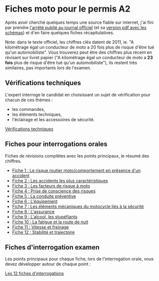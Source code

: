 # Fiches moto pour le permis A2

Après avoir cherché quelques temps une source fiable sur internet, j'ai fini par prendre [l'arrêté publié au journal officiel](https://www.legifrance.gouv.fr/affichTexte.do?cidTexte=JORFTEXT000025803553) (et sa [version pdf avec les schémas](http://www.legifrance.gouv.fr/jopdf/common/jo_pdf.jsp?numJO=0&dateJO=20140411&numTexte=11&pageDebut=06585&pageFin=06617)) et d'en faire quelques fiches récapitulatives.

Note: dans le texte officiel, les chiffres clés datent de 2011, ie. "A kilométrage égal un conducteur de moto a 20 fois plus de risque d'être tué qu'un automobiliste". Vous trouverez peut être des chiffres plus récent en révisant sur livret papier ("A kilométrage égal un conducteur de moto a **23 fois** plus de risque d'être tué qu'un automobiliste"), ils restent très similaires, pas importants lors de l'examen.

## Vérifications techniques

L'expert interroge le candidat en choisissant un sujet de vérification pour chacun de ces thèmes :

- les commandes,
- les éléments techniques,
- l'éclairage et les accessoires de sécurité.

[Vérifications techniques](verifications-techniques.md)

## Fiches pour interrogations orales

Fiches de révisions complètes avec les points principaux, le résumé des chiffres.

- [Fiche 1 : Le risque routier moto/comportement en présence d'un accident](fiche-1.md)
- [Fiche 2 : Les accidents les plus caractéristiques](fiche-2.md)
- [Fiche 3 : Les facteurs de risque à moto](fiche-3.md)
- [Fiche 4 : Prise de conscience des risques](fiche-4.md)
- [Fiche 5 : La conduite préventive](fiche-5.md)
- [Fiche 6 : L'équipement](fiche-6.md)
- [Fiche 7 : Les éléments mécaniques du motocycle liés à la sécurité](fiche-7.md)
- [Fiche 8 : L'assurance](fiche-8.md)
- [Fiche 9 : L'alcool, les stupéfiants](fiche-9.md)
- [Fiche 10 : La fatigue et la route de nuit](fiche-10.md)
- [Fiche 11 : Vitesse et freinage](fiche-11.md)
- [Fiche 12 : Stabilité et trajectoire](fiche-12.md)


## Fiches d'interrogation examen

Les points principaux pour chaque fiche, lors de l'interrogation orale, vous devez développer autour de chaque point :

[Les 12 fiches d'interrogations](fiches-interrogations.md)



